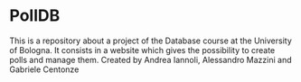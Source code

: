 # PollDB
This is a repository about a project of the Database course at the University of Bologna. It consists in a website which gives the possibility to create polls and manage them. Created by Andrea Iannoli, Alessandro Mazzini and Gabriele Centonze
